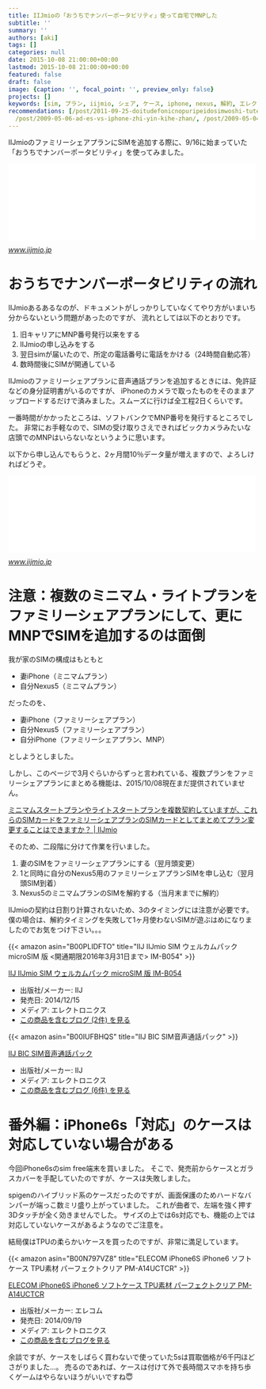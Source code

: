 ```yaml
---
title: IIJmioの「おうちでナンバーポータビリティ」使って自宅でMNPした
subtitle: ''
summary: ''
authors: [aki]
tags: []
categories: null
date: 2015-10-08 21:00:00+00:00
lastmod: 2015-10-08 21:00:00+00:00
featured: false
draft: false
image: {caption: '', focal_point: '', preview_only: false}
projects: []
keywords: [sim, プラン, iijmio, シェア, ケース, iphone, nexus, 解約, エレクトロニクス, 対応]
recommendations: [/post/2011-09-25-doitudefonicnopuripeidosimwoshi-tuteguang-potaburuwoshi-sitemita/,
  /post/2009-05-06-ad-es-vs-iphone-zhi-yin-kihe-zhan/, /post/2009-05-04-ad-es-wojie-yue-surutameni/]
---
```

IIJmioのファミリーシェアプランにSIMを追加する際に、9/16に始まっていた「おうちでナンバーポータビリティ」を使ってみました。

<iframe src="//hatenablog-parts.com/embed?url=https%3A%2F%2Fwww.iijmio.jp%2Fhdd%2Fmiofone%2Fhomemnp%2F" title="おうちでナンバーポータビリティ｜IIJmio
" class="embed-card embed-webcard" scrolling="no" frameborder="0" style="display: block; width: 100%; height: 155px; max-width: 500px; margin: 10px 0px;"></iframe><cite class="hatena-citation"><a href="https://www.iijmio.jp/hdd/miofone/homemnp/">www.iijmio.jp</a></cite>

# おうちでナンバーポータビリティの流れ

IIJmioあるあるなのが、ドキュメントがしっかりしていなくてやり方がいまいち分からないという問題があったのですが、 流れとしては以下のとおりです。

1. 旧キャリアにMNP番号発行以来をする
2. IIJmioの申し込みをする
3. 翌日simが届いたので、所定の電話番号に電話をかける（24時間自動応答）
4. 数時間後にSIMが開通している

IIJmioのファミリーシェアプランに音声通話プランを追加するときには、免許証などの身分証明書がいるのですが、 iPhoneのカメラで取ったものをそのままアップロードするだけで済みました。スムーズに行けば全工程2日くらいです。

一番時間がかかったところは、ソフトバンクでMNP番号を発行するところでした。 非常にお手軽なので、SIMの受け取りさえできればビックカメラみたいな店頭でのMNPはいらないなというように思います。

以下から申し込んでもらうと、2ヶ月間10％データ量が増えますので、よろしければどうぞ。

<iframe src="//hatenablog-parts.com/embed?url=https%3A%2F%2Fwww.iijmio.jp%2Fcampaign%2Fmgm%2Finvite%2F%3Fid%3D573353464122315%26sns%3D0" title="IIJmio:お友達ご紹介キャンペーン!!" class="embed-card embed-webcard" scrolling="no" frameborder="0" style="display: block; width: 100%; height: 155px; max-width: 500px; margin: 10px 0px;"></iframe><cite class="hatena-citation"><a href="https://www.iijmio.jp/campaign/mgm/invite/?id=573353464122315&amp;sns=0">www.iijmio.jp</a></cite>

# 注意：複数のミニマム・ライトプランをファミリーシェアプランにして、更にMNPでSIMを追加するのは面倒

我が家のSIMの構成はもともと

- 妻iPhone（ミニマムプラン）
- 自分Nexus5（ミニマムプラン）

だったのを、

- 妻iPhone（ファミリーシェアプラン）
- 自分Nexus5（ファミリーシェアプラン）
- 自分iPhone（ファミリーシェアプラン、MNP）

としようとしました。

しかし、このページで3月ぐらいからずっと言われている、複数プランをファミリーシェアプランにまとめる機能は、2015/10/08現在まだ提供されていません。

[ミニマムスタートプランやライトスタートプランを複数契約していますが、これらのSIMカードをファミリーシェアプランのSIMカードとしてまとめてプラン変更することはできますか？ | IIJmio](https://help.iijmio.jp/app/answers/detail/a_id/93)

そのため、二段階に分けて作業を行いました。

1. 妻のSIMをファミリーシェアプランにする（翌月頭変更）
2. 1と同時に自分のNexus5用のファミリーシェアプランSIMを申し込む（翌月頭SIM到着）
3. Nexus5のミニマムプランのSIMを解約する（当月末までに解約）

IIJmioの契約は日割り計算されないため、3のタイミングには注意が必要です。 僕の場合は、解約タイミングを失敗して1ヶ月使わないSIMが遊ぶはめになりましたのでお気をつけ下さい。。。

{{< amazon asin="B00PLIDFTO" title="IIJ IIJmio SIM ウェルカムパック microSIM 版 <開通期限2016年3月31日まで> IM-B054" >}}

[IIJ IIJmio SIM ウェルカムパック microSIM 版 IM-B054](http://www.amazon.co.jp/exec/obidos/ASIN/B00PLIDFTO/chezou-22/)

- 出版社/メーカー: IIJ
- 発売日: 2014/12/15
- メディア: エレクトロニクス
- [この商品を含むブログ (2件) を見る](http://d.hatena.ne.jp/asin/B00PLIDFTO/chezou-22)

{{< amazon asin="B00IUFBHQS" title="IIJ BIC SIM音声通話パック" >}}

[IIJ BIC SIM音声通話パック](http://www.amazon.co.jp/exec/obidos/ASIN/B00IUFBHQS/chezou-22/)

- 出版社/メーカー: IIJ
- メディア: エレクトロニクス
- [この商品を含むブログ (6件) を見る](http://d.hatena.ne.jp/asin/B00IUFBHQS/chezou-22)

# 番外編：iPhone6s「対応」のケースは対応していない場合がある

今回iPhone6sのsim free端末を買いました。 そこで、発売前からケースとガラスカバーを手配していたのですが、ケースは失敗しました。

spigenのハイブリッド系のケースだったのですが、画面保護のためハードなバンパーが端っこ数ミリ盛り上がっていました。 これが曲者で、左端を強く押す3Dタッチが全く効きませんでした。 サイズの上では6s対応でも、機能の上では対応していないケースがあるようなのでご注意を。

結局僕はTPUの柔らかいケースを買ったのですが、非常に満足しています。

{{< amazon asin="B00N797VZ8" title="ELECOM iPhone6S iPhone6 ソフトケース TPU素材 パーフェクトクリア PM-A14UCTCR" >}}

[ELECOM iPhone6S iPhone6 ソフトケース TPU素材 パーフェクトクリア PM-A14UCTCR](http://www.amazon.co.jp/exec/obidos/ASIN/B00N797VZ8/chezou-22/)

- 出版社/メーカー: エレコム
- 発売日: 2014/09/19
- メディア: エレクトロニクス
- [この商品を含むブログを見る](http://d.hatena.ne.jp/asin/B00N797VZ8/chezou-22)

余談ですが、ケースをしばらく買わないで使っていた5sは買取価格が6千円ほどさがりました...。 売るのであれば、ケースは付けて外で長時間スマホを持ち歩くゲームはやらないほうがいいですね😇


